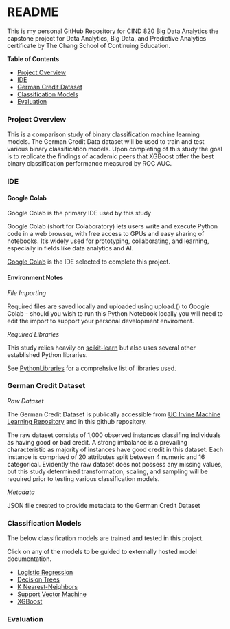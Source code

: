 # README 

This is my personal GitHub Repository for CIND 820 Big Data Analytics the capstone project for Data Analytics, Big Data, and Predictive Analytics certificate by The Chang School of Continuing Education.  

**Table of Contents** 

- [Project Overview](#project-overview)
- [IDE](#ide)
- [German Credit Dataset](#german-credit-dataset)
- [Classification Models](#classification-models)
- [Evaluation](#evaluation)

### Project Overview

This is a comparison study of binary classification machine learning models. The German Credit Data dataset will be used to train and test various binary classification models.  Upon completing of this study the goal  is to replicate the findings of academic peers that XGBoost offer the best binary classification performance measured by ROC AUC. 

### IDE

#### Google Colab

Google Colab is the primary IDE used by this study

Google Colab (short for Colaboratory) lets users write and execute Python code in a web browser, with free access to GPUs and easy sharing of notebooks. It’s widely used for prototyping, collaborating, and learning, especially in fields like data analytics and AI.

[Google Colab](https://colab.google/) is the IDE selected to complete this project.

#### Environment Notes

_File Importing_

Required files are saved locally and uploaded using upload.() to Google Colab - should you wish to run this Python Notebook locally you will need to edit the import to support your personal development enviroment. 

_Required Libraries_ 

This study relies heavily on [scikit-learn](https://scikit-learn.org/stable/) but also uses several other established Python libraries. 

See [PythonLibraries](PythonLibraries.ipynb) for a comprehsive list of libraries used. 


### German Credit Dataset 


_Raw Dataset_

The German Credit Dataset is publically accessible from [UC Irvine Machine Learning Repository](https://archive.ics.uci.edu/dataset/144/statlog+german+credit+data) and in this github repository. 

The raw dataset consists of 1,000 observed instances classifing individuals as having good or bad credit. A strong imbalance is a prevailing characteristic as majority of instances have good credit in this dataset. Each instance is comprised of 20 attributes split between 4 numeric and 16 categorical. Evidently the raw dataset does not possess any missing values, but this study determined transformation, scaling, and sampling will be required prior to testing various classification models.

_Metadata_

JSON file created to provide metadata to the German Credit Dataset

### Classification Models 

The below classification models are trained and tested in this project. 

Click on any of the models to be guided to externally hosted model documentation. 


- [Logistic Regression](https://scikit-learn.org/stable/modules/generated/sklearn.linear_model.LogisticRegression.html#sklearn.linear_model.LogisticRegression)
- [Decision Trees](https://scikit-learn.org/stable/modules/generated/sklearn.tree.DecisionTreeClassifier.html#sklearn.tree.DecisionTreeClassifier)
- [K Nearest-Neighbors](https://scikit-learn.org/stable/modules/generated/sklearn.neighbors.KNeighborsClassifier.html#sklearn.neighbors.KNeighborsClassifier)
- [Support Vector Machine](https://scikit-learn.org/stable/modules/generated/sklearn.svm.SVC.html#sklearn.svm.SVC)
- [XGBoost](https://xgboost.readthedocs.io/en/stable/python/python_intro.html)

### Evaluation